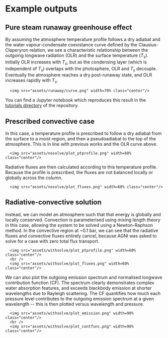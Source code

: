 # Example outputs

## Pure steam runaway greenhouse effect
By assuming the atmosphere temperature profile follows a dry adiabat and the water vapour-condensate coexistance curve defined by the Clausius-Claperyron relation, we see a characteristic relationship between the outgoing longwave radiation (OLR) and the surface temperature ($T_s$). Initially OLR increases with $T_s$, but as the condensing layer (which is independent of $T_s$) overlaps with the photosphere, OLR and $T_s$ decouple. Eventually the atmosphere reaches a dry post-runaway state, and OLR increases rapidly with $T_s$.
```@raw html
  <img src="assets/runaway/curve.png" width=70% class="center"/>
```
You can find a Jupyter notebook which reproduces this result in the [tutorials directory](https://github.com/nichollsh/AGNI/tree/main/tutorials) of the repository.

## Prescribed convective case
In this case, a temperature profile is prescribed to follow a dry adiabat from the surface to a moist region, and then a pseudoadiabat to the top of the atmosphere. This is in line with previous works and the OLR curve above. 
```@raw html
  <img src="assets/nosolve/plot_ptprofile.png" width=60% class="center"/> 
```
Radiative fluxes are then calculated according to this  temperature profile. Because the profile is prescribed, the fluxes are not balanced locally or globally across the column.
```@raw html
  <img src="assets/nosolve/plot_fluxes.png" width=60% class="center"/> 
```

## Radiative-convective solution
Instead, we can model an atmosphere such that that energy is globally and locally conserved. Convection is parameterised using mixing length theory in this case, allowing the system to be solved using a Newton-Raphson method. In the convective region at ~0.1 bar, we can see that the radiative fluxes and convective fluxes entirely cancel, because AGNI was asked to solve for a case with zero total flux transport. 
```@raw html
  <img src="assets/withsolve/plot_ptprofile.png" width=60% class="center"/> 
  <br />
  <img src="assets/withsolve/plot_fluxes.png" width=60% class="center"/> 
```

We can also plot the outgoing emission spectrum and normalised longwave contribution function (CF). The spectrum clearly demonstrates complex water absorption features, and exceeds blackbody emission at shorter wavelengths due to Rayleigh scattering. The CF quantifies how much each pressure level contributes to the outgoing emission spectrum at a given wavelength -- this is then plotted versus wavelength and pressure. 

```@raw html
  <img src="assets/withsolve/plot_emission.png" width=90% class="center"/> 
  <br />
  <img src="assets/withsolve/plot_contfunc.png" width=90% class="center"/> 
```
